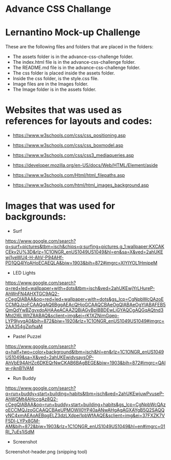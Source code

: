 # Advance CSS Challange

# Lernantino Mock-up Challenge

These are the following files and folders that are placed in the folders:

- The assets folder is in the advance-css-challenge folder.
- The index.html file is in the advance-css-challenge folder.
- The README.md file is in the advance-css-challenge folder.
- The css folder is placed inside the assets folder.
- Inside the css folder, is the style.css file.
- Image files are in the Images folder.
- The Image folder is in the assets folder.


# Websites that was used as references for layouts and codes:

* https://www.w3schools.com/css/css_positioning.asp
* https://www.w3schools.com/css/css_boxmodel.asp
* https://www.w3schools.com/css/css3_mediaqueries.asp
* https://developer.mozilla.org/en-US/docs/Web/HTML/Element/aside

* https://www.w3schools.com/Html/html_filepaths.asp
* https://www.w3schools.com/html/html_images_background.asp


 
# Images that was used for backgrounds:

* Surf

https://www.google.com/search?q=surf+pictures&tbm=isch&chips=q:surfing+pictures,g_1:wallpaper:KXCAKCEky2U%3D&rlz=1C1ONGR_enUS1049US1049&hl=en&sa=X&ved=2ahUKEwj1yeWU4-H-AhV-P94AHf-PD1QQ4lYoAHoECAEQLA&biw=1903&bih=872#imgrc=XIYIYOL1HmipeM

* LED Lights

https://www.google.com/search?q=red+led+wallpaper+with+dots&tbm=isch&ved=2ahUKEwjYrLHureP-AhWnFN4AHXTGC9AQ2-cCegQIABAA&oq=red+led+wallpaper+with+dots&gs_lcp=CgNpbWcQAzoECCMQJzoFCAAQgAQ6BggAEAcQHjoGCAAQCBAeOgQIABAeOgYIABAFEB5QmQdYwBZgvxdoAHAAeACAAZQBiAGyBpIBBDEwLjGYAQCgAQGqAQtnd3Mtd2l6LWltZ8ABAQ&sclient=img&ei=rK1XZNimGqep-LYP9IyvgA0&bih=872&biw=1920&rlz=1C1ONGR_enUS1049US1049#imgrc=2AA354gZipfsaM

* Pastel Puzzel

https://www.google.com/search?q=half+two+color+background&tbm=isch&hl=en&rlz=1C1ONGR_enUS1049US1049&sa=X&ved=2ahUKEwidvsaysOP-AhVbE94AHZc6DKEQrNwCKAB6BAgBEGE&biw=1903&bih=872#imgrc=QAIw-rjknB1VAM

* Run Buddy

https://www.google.com/search?q=run+buddy+start+building+habits&tbm=isch&ved=2ahUKEwjuwPvuseP-AhWQMt4AHccgAz8Q2-cCegQIABAA&oq=run+buddy+start+building+habits&gs_lcp=CgNpbWcQAzoECCMQJzoGCAAQCBAeUPMOWII0YP40aANwAHgAgAGXAYgB5Q2SAQQyNC4xmAEAoAEBqgELZ3dzLXdpei1pbWfAAQE&sclient=img&ei=37FXZK7VF5Dl-LYPx8GM-AM&bih=872&biw=1903&rlz=1C1ONGR_enUS1049US1049&hl=en#imgrc=01RI_7uEs1iSdM

* Screenshot 

Screenshot-header.png (snipping tool)